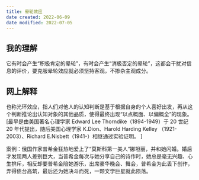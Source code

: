 ```yaml
---
title: 晕轮效应
date created: 2022-06-09
date modified: 2022-07-05
---
```


## 我的理解

它有时会产生“积极肯定的晕轮”，有时会产生“消极否定的晕轮”，这都会干扰对信息的评价，要克服晕轮效应就必须坚持客观，不掺杂主观成分。

## 网上解释

也称光环效应，指人们对他人的认知判断是基于根据自身的个人喜好出发，再从这个判断推论出认知对象的其他品质，使得最终出现“以点概面、以偏概全”的现象。[最早是由美国著名心理学家 Edward Lee Thorndike（1894-1949）于 20 世纪 20 年代提出，随后美国心理学家 K.Dion、Harold Harding Kelley （1921-2003）、Richard E.Nisbett（1941-）相继通过实验证明。 ]

案例：俄国作家普希金狂热地爱上了“莫斯科第一美人”娜坦丽，并和她闪婚。婚后才发现两人差别巨大，当普希金每次与她分享自己的诗作时，她总是毫无兴趣、心生排斥，相反却要普希金陪她游乐，出席豪华晚会、舞会，普希金为此丢下创作，弄得债台高筑，最后还为她决斗而死，一颗文学巨星就此陨落。
